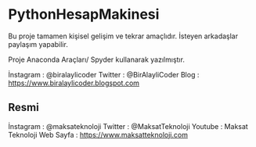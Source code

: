 # PythonHesapMakinesi
Bu proje tamamen kişisel gelişim ve tekrar amaçlıdır. İsteyen arkadaşlar paylaşım yapabilir.


Proje Anaconda Araçları/ Spyder kullanarak yazılmıştır.

İnstagram : @biralaylicoder
Twitter : @BirAlayliCoder
Blog : https://www.biralaylicoder.blogspot.com

Resmi
--------------
İnstagram : @maksateknoloji
Twitter : @MaksatTeknoloji
Youtube : Maksat Teknoloji
Web Sayfa : https://www.maksatteknoloji.com



